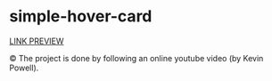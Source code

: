 # simple-hover-card

[LINK PREVIEW](https://dareenzeyad.github.io/simple-hover-card/)

© The project is done by following an online youtube video (by Kevin Powell).
